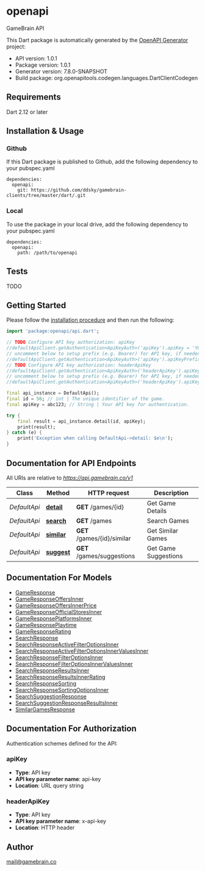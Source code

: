 # openapi
GameBrain API

This Dart package is automatically generated by the [OpenAPI Generator](https://openapi-generator.tech) project:

- API version: 1.0.1
- Package version: 1.0.1
- Generator version: 7.8.0-SNAPSHOT
- Build package: org.openapitools.codegen.languages.DartClientCodegen

## Requirements

Dart 2.12 or later

## Installation & Usage

### Github
If this Dart package is published to Github, add the following dependency to your pubspec.yaml
```
dependencies:
  openapi:
    git: https://github.com/ddsky/gamebrain-clients/tree/master/dart/.git
```

### Local
To use the package in your local drive, add the following dependency to your pubspec.yaml
```
dependencies:
  openapi:
    path: /path/to/openapi
```

## Tests

TODO

## Getting Started

Please follow the [installation procedure](#installation--usage) and then run the following:

```dart
import 'package:openapi/api.dart';

// TODO Configure API key authorization: apiKey
//defaultApiClient.getAuthentication<ApiKeyAuth>('apiKey').apiKey = 'YOUR_API_KEY';
// uncomment below to setup prefix (e.g. Bearer) for API key, if needed
//defaultApiClient.getAuthentication<ApiKeyAuth>('apiKey').apiKeyPrefix = 'Bearer';
// TODO Configure API key authorization: headerApiKey
//defaultApiClient.getAuthentication<ApiKeyAuth>('headerApiKey').apiKey = 'YOUR_API_KEY';
// uncomment below to setup prefix (e.g. Bearer) for API key, if needed
//defaultApiClient.getAuthentication<ApiKeyAuth>('headerApiKey').apiKeyPrefix = 'Bearer';

final api_instance = DefaultApi();
final id = 56; // int | The unique identifier of the game.
final apiKey = abc123; // String | Your API key for authentication.

try {
    final result = api_instance.detail(id, apiKey);
    print(result);
} catch (e) {
    print('Exception when calling DefaultApi->detail: $e\n');
}

```

## Documentation for API Endpoints

All URIs are relative to *https://api.gamebrain.co/v1*

Class | Method | HTTP request | Description
------------ | ------------- | ------------- | -------------
*DefaultApi* | [**detail**](doc//DefaultApi.md#detail) | **GET** /games/{id} | Get Game Details
*DefaultApi* | [**search**](doc//DefaultApi.md#search) | **GET** /games | Search Games
*DefaultApi* | [**similar**](doc//DefaultApi.md#similar) | **GET** /games/{id}/similar | Get Similar Games
*DefaultApi* | [**suggest**](doc//DefaultApi.md#suggest) | **GET** /games/suggestions | Get Game Suggestions


## Documentation For Models

 - [GameResponse](doc//GameResponse.md)
 - [GameResponseOffersInner](doc//GameResponseOffersInner.md)
 - [GameResponseOffersInnerPrice](doc//GameResponseOffersInnerPrice.md)
 - [GameResponseOfficialStoresInner](doc//GameResponseOfficialStoresInner.md)
 - [GameResponsePlatformsInner](doc//GameResponsePlatformsInner.md)
 - [GameResponsePlaytime](doc//GameResponsePlaytime.md)
 - [GameResponseRating](doc//GameResponseRating.md)
 - [SearchResponse](doc//SearchResponse.md)
 - [SearchResponseActiveFilterOptionsInner](doc//SearchResponseActiveFilterOptionsInner.md)
 - [SearchResponseActiveFilterOptionsInnerValuesInner](doc//SearchResponseActiveFilterOptionsInnerValuesInner.md)
 - [SearchResponseFilterOptionsInner](doc//SearchResponseFilterOptionsInner.md)
 - [SearchResponseFilterOptionsInnerValuesInner](doc//SearchResponseFilterOptionsInnerValuesInner.md)
 - [SearchResponseResultsInner](doc//SearchResponseResultsInner.md)
 - [SearchResponseResultsInnerRating](doc//SearchResponseResultsInnerRating.md)
 - [SearchResponseSorting](doc//SearchResponseSorting.md)
 - [SearchResponseSortingOptionsInner](doc//SearchResponseSortingOptionsInner.md)
 - [SearchSuggestionResponse](doc//SearchSuggestionResponse.md)
 - [SearchSuggestionResponseResultsInner](doc//SearchSuggestionResponseResultsInner.md)
 - [SimilarGamesResponse](doc//SimilarGamesResponse.md)


## Documentation For Authorization


Authentication schemes defined for the API:
### apiKey

- **Type**: API key
- **API key parameter name**: api-key
- **Location**: URL query string

### headerApiKey

- **Type**: API key
- **API key parameter name**: x-api-key
- **Location**: HTTP header


## Author

mail@gamebrain.co

